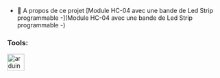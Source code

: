 - 📄 A propos de ce projet [Module HC-04 avec une bande de Led Strip programmable -](Module HC-04 avec une bande de Led Strip programmable -)


<h3 align="left"> Tools:</h3>
<p align="left"> <a href="https://www.arduino.cc/" target="_blank" rel="noreferrer"> <img src="https://cdn.worldvectorlogo.com/logos/arduino-1.svg" alt="arduino" width="40" height="40"/> </a>  </p>
